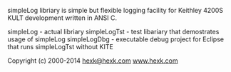 simpleLog libriary is simple but flexible logging facility for Keithley 4200S KULT development written in ANSI C.

simpleLog - actual libriary
simpleLogTst - test libariary that demostrates usage of simpleLog
simpleLogDbg - executable debug project for Eclipse that runs simpleLogTst without KITE

Copyright (c) 2000-2014 hexk@hexk.com www.hexk.com

